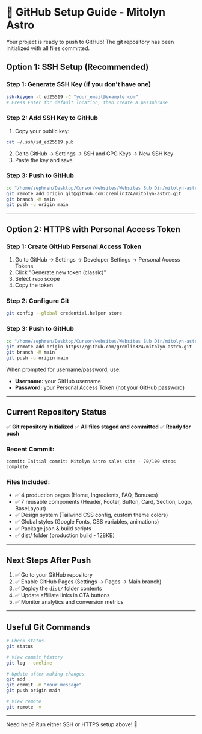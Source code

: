 # 🚀 GitHub Setup Guide - Mitolyn Astro

Your project is ready to push to GitHub! The git repository has been initialized with all files committed.

## Option 1: SSH Setup (Recommended)

### Step 1: Generate SSH Key (if you don't have one)
```bash
ssh-keygen -t ed25519 -C "your_email@example.com"
# Press Enter for default location, then create a passphrase
```

### Step 2: Add SSH Key to GitHub
1. Copy your public key:
```bash
cat ~/.ssh/id_ed25519.pub
```
2. Go to GitHub → Settings → SSH and GPG Keys → New SSH Key
3. Paste the key and save

### Step 3: Push to GitHub
```bash
cd "/home/zephren/Desktop/Cursor/websites/Websites Sub Dir/mitolyn-astro"
git remote add origin git@github.com:gremlin324/mitolyn-astro.git
git branch -M main
git push -u origin main
```

---

## Option 2: HTTPS with Personal Access Token

### Step 1: Create GitHub Personal Access Token
1. Go to GitHub → Settings → Developer Settings → Personal Access Tokens
2. Click "Generate new token (classic)"
3. Select `repo` scope
4. Copy the token

### Step 2: Configure Git
```bash
git config --global credential.helper store
```

### Step 3: Push to GitHub
```bash
cd "/home/zephren/Desktop/Cursor/websites/Websites Sub Dir/mitolyn-astro"
git remote add origin https://github.com/gremlin324/mitolyn-astro.git
git branch -M main
git push -u origin main
```

When prompted for username/password, use:
- **Username:** your GitHub username
- **Password:** your Personal Access Token (not your GitHub password)

---

## Current Repository Status

✅ **Git repository initialized**
✅ **All files staged and committed**
✅ **Ready for push**

### Recent Commit:
```
commit: Initial commit: Mitolyn Astro sales site - 70/100 steps complete
```

### Files Included:
- ✅ 4 production pages (Home, Ingredients, FAQ, Bonuses)
- ✅ 7 reusable components (Header, Footer, Button, Card, Section, Logo, BaseLayout)
- ✅ Design system (Tailwind CSS config, custom theme colors)
- ✅ Global styles (Google Fonts, CSS variables, animations)
- ✅ Package.json & build scripts
- ✅ dist/ folder (production build - 128KB)

---

## Next Steps After Push

1. ✅ Go to your GitHub repository
2. ✅ Enable GitHub Pages (Settings → Pages → Main branch)
3. ✅ Deploy the `dist/` folder contents
4. ✅ Update affiliate links in CTA buttons
5. ✅ Monitor analytics and conversion metrics

---

## Useful Git Commands

```bash
# Check status
git status

# View commit history
git log --oneline

# Update after making changes
git add .
git commit -m "Your message"
git push origin main

# View remote
git remote -v
```

---

Need help? Run either SSH or HTTPS setup above! 🚀
